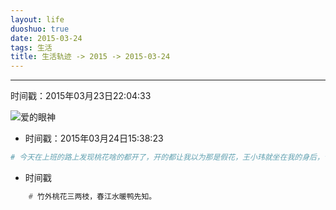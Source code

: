 ```yaml
---
layout: life
duoshuo: true
date: 2015-03-24
tags: 生活
title: 生活轨迹 -> 2015 -> 2015-03-24
---
```


*******

时间戳：2015年03月23日22:04:33

![爱的眼神](/life/2015/2015res/2015-03-24.gif)

* 时间戳：2015年03月24日15:38:23

```python
# 今天在上班的路上发现桃花啥的都开了，开的都让我以为那是假花，王小玮就坐在我的身后，气温刚刚好，我喜欢的双眼皮，我突然就想起了一句诗，桃花依旧笑春风！
```

* 时间戳

```lua
	# 竹外桃花三两枝，春江水暖鸭先知。
```


